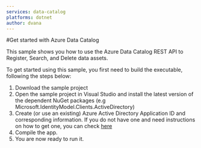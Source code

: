 ```yaml
---
services: data-catalog
platforms: dotnet
author: dvana
---
```

#Get started with Azure Data Catalog

This sample shows you how to use the Azure Data Catalog REST API to Register, Search, and Delete data assets.

To get started using this sample, you first need to build the executable, following the steps below:

1. Download the sample project
2. Open the sample project in Visual Studio and install the latest version of the dependent NuGet packages (e.g Microsoft.IdentityModel.Clients.ActiveDirectory) 
3. Create (or use an existing) Azure Active Directory Application ID and corresponding information. If you do not have one and need instructions on how to get one, you can check [here](https://docs.microsoft.com/en-us/rest/api/datacatalog/register-a-client-app) 
4. Compile the app.
5. You are now ready to run it.





